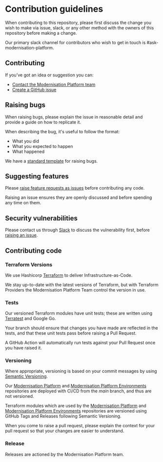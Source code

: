 # Contribution guidelines

When contributing to this repository, please first discuss the change you wish to make via issue, slack, or any other method with the owners of this repository before making a change.

Our primary slack channel for contributors who wish to get in touch is #ask-modernisation-platform.

## Contributing

If you’ve got an idea or suggestion you can:

- [Contact the Modernisation Platform team](https://mojdt.slack.com/archives/C01A7QK5VM1)
- [Create a GitHub issue](https://github.com/ministryofjustice/modernisation-platform/issues)

## Raising bugs

When raising bugs, please explain the issue in reasonable detail and provide a guide on how to replicate it.

When describing the bug, it's useful to follow the format:

- What you did
- What you expected to happen
- What happened

We have a [standard template](https://github.com/ministryofjustice/modernisation-platform/issues/new?assignees=&labels=bug&projects=&template=bug-template.md) for raising bugs.

## Suggesting features

Please [raise feature requests as issues](https://github.com/ministryofjustice/modernisation-platform/issues/new?assignees=&labels=&projects=&template=story-template.md) before contributing any code.

Raising an issue ensures they are openly discussed and before spending any time on them.

## Security vulnerabilities

Please contact us through [Slack](https://mojdt.slack.com/archives/C01A7QK5VM1) to discuss the vulnerability first, before [raising an issue](https://github.com/ministryofjustice/modernisation-platform/security/advisories/new).

## Contributing code

### Terraform Versions

We use Hashicorp [Terraform](https://www.terraform.io/) to deliver Infrastructure-as-Code.

We stay up-to-date with the latest versions of Terraform, but with Terraform Providers the Modernisation Platform Team control the version in use.

### Tests

Our versioned Terraform modules have unit tests; these are written using [Terratest](https://pkg.go.dev/github.com/gruntwork-io/terratest#section-readme) and Google Go.

Your branch should ensure that changes you have made are reflected in the tests, and that these unit tests pass before raising a Pull Request.

A GitHub Action will automatically run tests against your Pull Request once you have raised it.

### Versioning

Where appropriate, versioning is based on your commit messages by using [Semantic Versioning](https://semver.org/).

Our [Modernisation Platform](https://github.com/ministryofjustice/modernisation-platform/) and [Modernisation Platform Environments](https://github.com/ministryofjustice/modernisation-platform-environments/) repositories are deployed with CI/CD from the _main_ branch, and thus are not versioned.

Terraform modules which are used by the [Modernisation Platform](https://github.com/ministryofjustice/modernisation-platform/) and [Modernisation Platform Environments](https://github.com/ministryofjustice/modernisation-platform-environments/) repositories
are versioned using GitHub Tags and Releases following Semantic Versioning.

When you come to raise a pull request, please explain the context for your pull request so that your changes are easier to understand.

### Release

Releases are actioned by the Modernisation Platform team.
